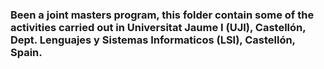 ### Been a joint masters program, this folder contain some of the activities carried out in Universitat Jaume I (UJI), Castellón, Dept. Lenguajes y Sistemas Informaticos (LSI), Castellón, Spain.